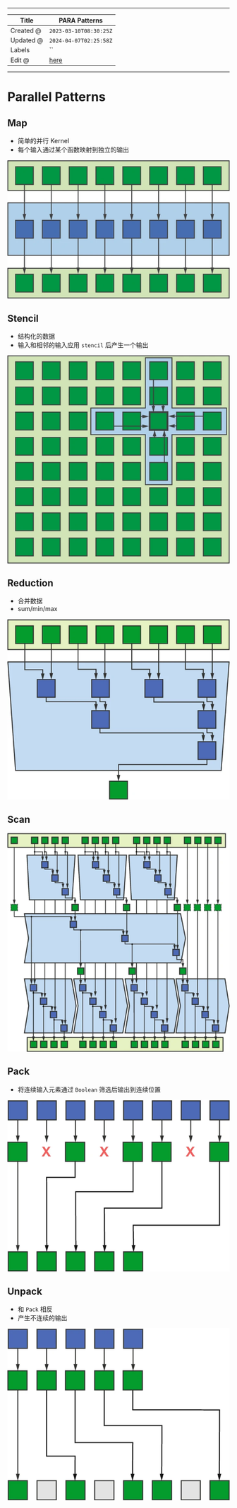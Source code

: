 -----

| Title     | PARA Patterns                                     |
| --------- | ------------------------------------------------- |
| Created @ | `2023-03-10T08:30:25Z`                            |
| Updated @ | `2024-04-07T02:25:58Z`                            |
| Labels    | \`\`                                              |
| Edit @    | [here](https://github.com/junxnone/opt/issues/14) |

-----

# Parallel Patterns

## Map

  - 简单的并行 Kernel
  - 每个输入通过某个函数映射到独立的输出

![image](media/5b9a64f4ced3ba51a4f60623d02a068f0059dd51.png)

## Stencil

  - 结构化的数据
  - 输入和相邻的输入应用 `stencil` 后产生一个输出

![image](media/0d4b90ba0088790d88a56efb989471b2870e165a.png)

## Reduction

  - 合并数据
  - sum/min/max

![image](media/2041c2e78ffe58c98b55f6ff95494984e79b6279.png)

## Scan

![image](media/245799936c644a36f3b0e159e9a1ad9d65df9195.png)

## Pack

  - 将连续输入元素通过 `Boolean` 筛选后输出到连续位置

![image](media/1657807a64e26efef29b09e55c93d34ed0c69489.png)

## Unpack

  - 和 `Pack` 相反
  - 产生不连续的输出

![image](media/a3619655b34dd6950364350b16d4e061b6872256.png)
